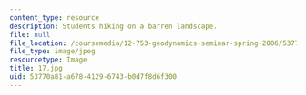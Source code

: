 ```yaml
---
content_type: resource
description: Students hiking on a barren landscape.
file: null
file_location: /coursemedia/12-753-geodynamics-seminar-spring-2006/53770a81a67841296743b0d7f8d6f300_17.jpg
file_type: image/jpeg
resourcetype: Image
title: 17.jpg
uid: 53770a81-a678-4129-6743-b0d7f8d6f300
---
```


